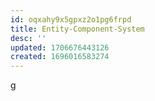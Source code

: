 ```yaml
---
id: oqxahy9x5gpxz2o1pg6frpd
title: Entity-Component-System
desc: ''
updated: 1706676443126
created: 1696016583274
---
```

g